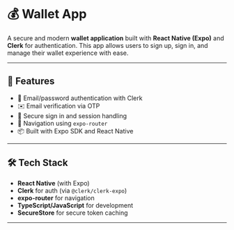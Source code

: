 # 💰 Wallet App

A secure and modern **wallet application** built with **React Native (Expo)** and **Clerk** for authentication. This app allows users to sign up, sign in, and manage their wallet experience with ease.

---

## 📱 Features

- 🔐 Email/password authentication with Clerk
- ✉️ Email verification via OTP
- 🚪 Secure sign in and session handling
- 🧭 Navigation using `expo-router`
- 📦 Built with Expo SDK and React Native

---

## 🛠 Tech Stack

- **React Native** (with Expo)
- **Clerk** for auth (via `@clerk/clerk-expo`)
- **expo-router** for navigation
- **TypeScript/JavaScript** for development
- **SecureStore** for secure token caching

---

